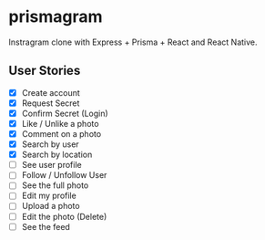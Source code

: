 # prismagram

Instragram clone with Express + Prisma + React and React Native.

## User Stories

 - [x] Create account
 - [x] Request Secret
 - [x] Confirm Secret (Login)
 - [x] Like / Unlike a photo
 - [x] Comment on a photo
 - [x] Search by user
 - [x] Search by location
 - [ ] See user profile
 - [ ] Follow / Unfollow User
 - [ ] See the full photo
 - [ ] Edit my profile
 - [ ] Upload a photo
 - [ ] Edit the photo (Delete)
 - [ ] See the feed
